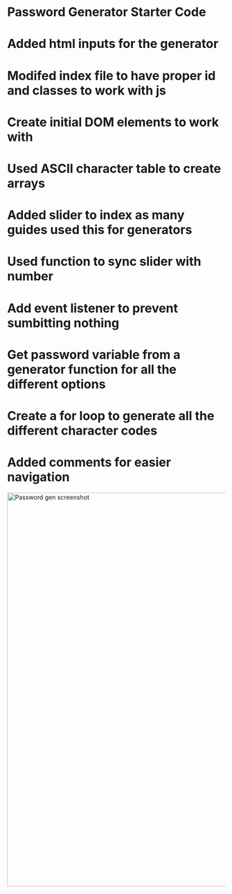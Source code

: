 # Password Generator Starter Code
# Added html inputs for the generator
# Modifed index file to have proper id and classes to work with js
# Create initial DOM elements to work with
# Used ASCII character table to create arrays
# Added slider to index as many guides used this for generators
# Used function to sync slider with number
# Add event listener to prevent sumbitting nothing
# Get password variable from a generator function for all the different options
# Create a for loop to generate all the different character codes
# Added comments for easier navigation

<img width="908" alt="Password gen screenshot" src="https://user-images.githubusercontent.com/80074766/114334210-b5b0a700-9b0f-11eb-8f78-137b6ab55d89.png">

